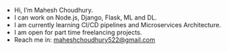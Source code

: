 - Hi, I’m Mahesh Choudhury.
- I can work on Node.js, Django, Flask, ML and DL.
- I am currently learning  CI/CD pipelines and Microservices Architecture.
- I am open for part time freelancing projects.
- Reach me in: maheshchoudhury522@gmail.com
